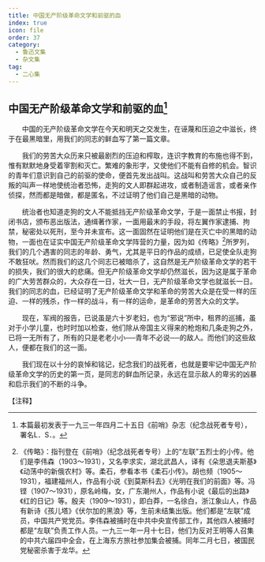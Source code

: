 ```yaml
---
title: 中国无产阶级革命文学和前驱的血
index: true
icon: file
order: 37
category:
  - 鲁迅文集
  - 杂文集
tag:  
  - 二心集
---
```


## 中国无产阶级革命文学和前驱的血[^①]

　　中国的无产阶级革命文学在今天和明天之交发生，在诬蔑和压迫之中滋长，终于在最黑暗里，用我们的同志的鲜血写了第一篇文章。

　　我们的劳苦大众历来只被最剧烈的压迫和榨取，连识字教育的布施也得不到，惟有默默地身受着宰割和灭亡。繁难的象形字，又使他们不能有自修的机会。智识的青年们意识到自己的前驱的使命，便首先发出战叫。这战叫和劳苦大众自己的反叛的叫声一样地使统治者恐怖，走狗的文人即群起进攻，或者制造谣言，或者亲作侦探，然而都是暗做，都是匿名，不过证明了他们自己是黑暗的动物。

　　统治者也知道走狗的文人不能抵挡无产阶级革命文学，于是一面禁止书报，封闭书店，颁布恶出版法，通缉著作家，一面用最末的手段，将左翼作家逮捕、拘禁，秘密处以死刑，至今并未宣布。这一面固然在证明他们是在灭亡中的黑暗的动物，一面也在证实中国无产阶级革命文学阵营的力量，因为如《传略》[^②]所罗列，我们的几个遇害的同志的年龄、勇气，尤其是平日的作品的成绩，已足使全队走狗不敢狂吠。然而我们的这几个同志已被暗杀了，这自然是无产阶级革命文学的若干的损失，我们的很大的悲痛。但无产阶级革命文学却仍然滋长，因为这是属于革命的广大劳苦群众的，大众存在一日，壮大一日，无产阶级革命文学也就滋长一日。我们的同志的血，已经证明了无产阶级革命文学和革命的劳苦大众是在受一样的压迫、一样的残杀，作一样的战斗，有一样的运命，是革命的劳苦大众的文学。

　　现在，军阀的报告，已说虽是六十岁老妇，也为“邪说”所中，租界的巡捕，虽对于小学儿童，也时时加以检查，他们除从帝国主义得来的枪炮和几条走狗之外，已将一无所有了，所有的只是老老小小──青年不必说──的敌人。而他们的这些敌人，便都在我们的这一面。

　　我们现在以十分的哀悼和铭记，纪念我们的战死者，也就是要牢记中国无产阶级革命文学的历史的第一页，是同志的鲜血所记录，永远在显示敌人的卑劣的凶暴和启示我们的不断的斗争。

【注释】

[^①]:本篇最初发表于一九三一年四月二十五日《前哨》杂志（纪念战死者专号），署名L．S．。

[^②]:《传略》：指刊登在《前哨》（纪念战死者专号）上的“左联”五烈士的小传。他们是李伟森（1903～1931），又名李求实，湖北武昌人，译有《朵思退夫斯基》《动荡中的新俄农村》等。柔石，参看本书《柔石小传》。胡也频（1905～1931），福建福州人，作品有小说《到莫斯科去》《光明在我们的前面》等。冯铿（1907～1931），原名岭梅，女，广东潮州人，作品有小说《最后的出路》《红的日记》等。殷夫（1909～1931），即白莽，一名徐白，浙江象山人，作品有新诗《孩儿塔》《伏尔加的黑浪》等，生前未结集出版。他们都是“左联”成员，中国共产党党员。李伟森被捕时在中共中央宣传部工作，其他四人被捕时都是“左联”负责工作人员。一九三一年一月十七日，他们为反对王明等人召集的中共六届四中全会，在上海东方旅社参加集会被捕。同年二月七日，被国民党秘密杀害于龙华。

